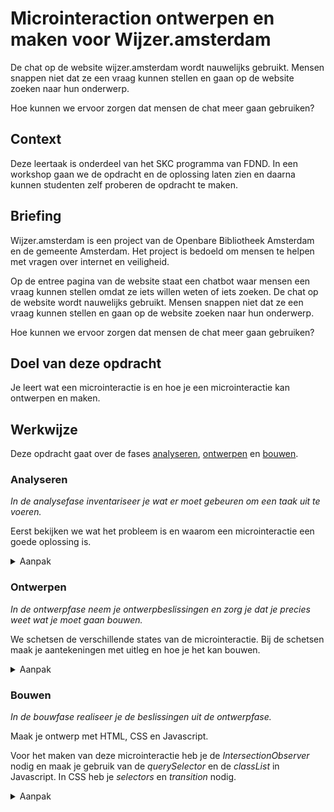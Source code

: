 # Microinteraction ontwerpen en maken voor Wijzer.amsterdam

De chat op de website wijzer.amsterdam wordt nauwelijks gebruikt. Mensen snappen niet dat ze een vraag kunnen stellen en gaan op de website zoeken naar hun onderwerp.

Hoe kunnen we ervoor zorgen dat mensen de chat meer gaan gebruiken? 


## Context

Deze leertaak is onderdeel van het SKC programma van FDND. In een workshop gaan we de opdracht en de oplossing laten zien en daarna kunnen studenten zelf proberen de opdracht te maken. 

## Briefing

Wijzer.amsterdam is een project van de Openbare Bibliotheek Amsterdam en de gemeente Amsterdam. Het project is bedoeld om mensen te helpen met vragen over internet en veiligheid.

Op de entree pagina van de website staat een chatbot waar mensen een vraag kunnen stellen omdat ze iets willen weten of iets zoeken. De chat op de website wordt nauwelijks gebruikt. Mensen snappen niet dat ze een vraag kunnen stellen en gaan op de website zoeken naar hun onderwerp.

Hoe kunnen we ervoor zorgen dat mensen de chat meer gaan gebruiken? 


## Doel van deze opdracht

Je leert wat een microinteractie is en hoe je een microinteractie kan ontwerpen en maken. 

## Werkwijze

Deze opdracht gaat over de fases [analyseren](#analyseren), [ontwerpen](#ontwerpen) en [bouwen](#bouwen).


### Analyseren
*In de analysefase inventariseer je wat er moet gebeuren om een taak uit te voeren.*

Eerst bekijken we wat het probleem is en waarom een microinteractie een goede oplossing is.
 

<details>
<summary>Aanpak</summary>

1. Open de website [wijzer.amsterdam](https://wijzer.amsterdam) en bekijk en lees alles op de entree pagina.
2. Bekijk hoe de chat werkt en wat je er mee kan doen. Probeer bijvoorbeeld "Kan ik veilig online bankzaken regelen?" en kijk wat voor antwoord je krijgt. 
3. Bedenk waarom mensen de chat niet gebruiken.

<img width="1252" alt="Entree pagina van wijzer.amsterdam" src="https://user-images.githubusercontent.com/1391509/122397757-8e47e180-cf79-11eb-9e64-92b3f3817311.png">

#### Materiaal

- [wijzer.amsterdam](https://wijzer.amsterdam)


</details>

### Ontwerpen
*In de ontwerpfase neem je ontwerpbeslissingen en zorg je dat je precies weet wat je moet gaan bouwen.*

We schetsen de verschillende states van de microinteractie. Bij de schetsen maak je aantekeningen met uitleg en hoe je het kan bouwen. 
 
<details>
<summary>Aanpak</summary>

1. Bekijk de website van [Dmytro Svarytsevych](https://www.webdesignerdepot.com/2015/07/7-secrets-for-enhancing-ux-with-micro-interactions/) over microinteractions en kijk of er voorbeelden staan die je voor deze opdracht kan gebruiken. 
2. Schets eerst de entree pagina van wijzer.amsterdam bepaal waar de microinteractie moet staan.
3. Schets verschillende states van de microinteractie.
4. Schrijf uitleg bij je schetsen en bebschrijf de rule, trigger en feedback van de microinteractie. 
6. Schrijf bij de verschillende states welke HTML, CSS en/of JS je nodig hebt om de micorinteractie te maken. 
  
![image](https://user-images.githubusercontent.com/1391509/122399091-c8fe4980-cf7a-11eb-85a5-3ae754f897b8.png)

![image](https://user-images.githubusercontent.com/1391509/122399187-d9aebf80-cf7a-11eb-8b29-7e9734c1c5e5.png)

![image](https://user-images.githubusercontent.com/1391509/122399235-e59a8180-cf7a-11eb-986c-3ac4760a6fb1.png)


#### Materiaal

- [7 secrets for enhancing UX with microinteractions van Dmytro Svarytsevych](https://www.webdesignerdepot.com/2015/07/7-secrets-for-enhancing-ux-with-micro-interactions/)
- [What is a microinteraction?](https://microinteractions.com/what-is-a-microinteraction/)
- [An introduction to microinteractions](https://www.youtube.com/watch?v=EN7nu8hrcN4m)

</details>


### Bouwen
*In de bouwfase realiseer je de beslissingen uit de ontwerpfase.*

Maak je ontwerp met HTML, CSS en Javascript. 

Voor het maken van deze microinteractie heb je de _IntersectionObserver_ nodig en maak je gebruik van de _querySelector_ en de _classList_ in Javascript. In CSS heb je _selectors_ en _transition_ nodig. 

<details>
<summary>Aanpak</summary>

#### Materiaal

- [Hey designers, if you only know one thing about JavaScript, this is what I would recommend](https://css-tricks.com/video-screencasts/150-hey-designers-know-one-thing-javascript-recommend/)

</details>

